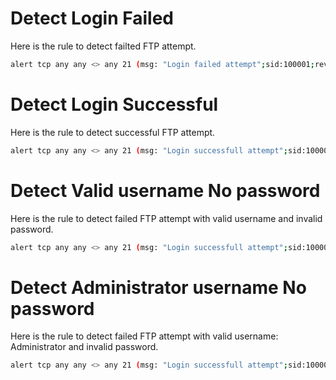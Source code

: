 # Detect Login Failed
Here is the rule to detect failted FTP attempt.
```bash
alert tcp any any <> any 21 (msg: "Login failed attempt";sid:100001;rev:1;content:"530";)
```
# Detect Login Successful
Here is the rule to detect successful FTP attempt.
```bash
alert tcp any any <> any 21 (msg: "Login successfull attempt";sid:100001;rev:1;content:"230";)
```
# Detect Valid username No password
Here is the rule to detect failed FTP attempt with valid username and invalid password.
```bash
alert tcp any any <> any 21 (msg: "Login successfull attempt";sid:100001;rev:1;content:"331 password";)
```
# Detect Administrator username No password
Here is the rule to detect failed FTP attempt with valid username: Administrator and invalid password.
```bash
alert tcp any any <> any 21 (msg: "Login successfull attempt";sid:100001;rev:1;content:"331 password";content:"Administrator";)
```
